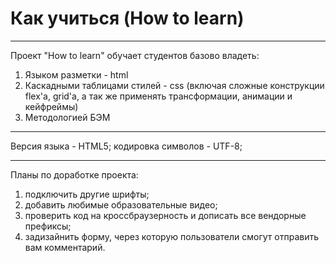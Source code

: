 # Как учиться (How to learn)

---

Проект "How to learn" обучает студентов базово владеть:

1. Языком разметки - html
2. Каскадными таблицами стилей - css (включая сложные конструкции flex'а, grid'а, а так же применять трансформации, анимации и кейфреймы)
3. Mетодологией БЭМ

---

Версия языка - HTML5; кодировка символов - UTF-8;

---

Планы по доработке проекта:

1. подключить другие шрифты;
2. добавить любимые образовательные видео;
3. проверить код на кроссбраузерность и дописать все вендорные префиксы;
4. задизайнить форму, через которую пользователи смогут отправить вам комментарий.
